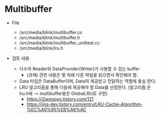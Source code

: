 # Multibuffer
* File
  * /src/media/blink/multibuffer.cc
  * /src/media/blink/multibuffer.h
  * /src/media/blink/multibuffer_unittest.cc
  * /src/media/blink/lru.h

* 검토 내용
  * 다수의 Reader와 DataProvider(Writer)가 사용할 수 있는 buffer
    * (과제) 관련 내용은 몇 차례 다른 파일을 읽으면서 확인해야 함. 
  * Data 타입은 DataBuffer이며, Data의 제공받고 전달하는 역할에 충실 한다.
  * LRU 알고리즘을 통해 다음에 제공해야 할 Data를 선정한다. (알고리즘 은 lru.h에 -> multibuffer용은 GlobalLRU로 구현)
    * https://j2wooooo.tistory.com/121
    * https://jins-dev.tistory.com/entry/LRU-Cache-Algorithm-%EC%A0%95%EB%A6%AC
    
